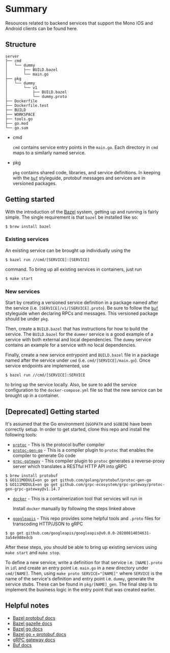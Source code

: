 # Summary

Resources related to backend services that support the Mono iOS and Android clients can be found here.

## Structure

```
server
├── cmd
│   └── dummy
│       ├── BUILD.bazel
│       └── main.go
├── pkg
│   └── dummy
│       └── v1
│           ├── BUILD.bazel
│           └── dummy.proto
├── Dockerfile
├── Dockerfile.test
├── BUILD
├── WORKSPACE
├── tools.go
├── go.mod
└── go.sum
```

* cmd

   `cmd` contains service entry points in the `main.go`. Each directory in `cmd` maps to a similarly named service.

* pkg

   `pkg` contains shared code, libraries, and service definitions. In keeping with the [`buf`](https://buf.build/docs/style-guide/#files-and-packages) styleguide,
   protobuf messages and services are in versioned packages.

## Getting started

With the introduction of the [Bazel](https://bazel.build/) system, getting up and running is fairly simple. The single requirement is that `bazel` be installed like so:

```
$ brew install bazel
```

### Existing services

An existing service can be brought up individually using the
```
$ bazel run //cmd/[SERVICE]:[SERVICE]
```
command. To bring up all existing services in containers, just run
```
$ make start
```

### New services

Start by creating a versioned service definition in a package named after the service (i.e. `[SERVICE]/v1/[SERVICE].proto`). Be sure to follow
the [`buf`](https://buf.build/docs/style-guide/#services) styleguide when declaring RPCs and messages. This versioned package should be under `pkg`.

Then, create a `BUILD.bazel` that has instructions for how to build the service. The `BUILD.bazel` for the `dummer` service is a good example of a service with both external and local
dependencies. The `dummy` service contains an example for a service with no local dependencies.

Finally, create a new service entrypoint and `BUILD.bazel` file in a package named after the service under `cmd` (i.e. `cmd/[SERVICE]/main.go`). Once service endpoints
are implemented, use
```
$ bazel run //cmd/[SERVICE]:SERVICE
```
to bring up the service locally. Also, be sure to add the service configuration to the `docker-compose.yml` file so that the new service can be brought up in a container.

## [Deprecated] Getting started

It's assumed that the Go environment (`$GOPATH` and `$GOBIN`) have been correctly setup. In order to get started, clone this repo and install the following tools:
* [`protoc`](https://grpc.io/docs/protoc-installation/) - This is the protocol buffer compiler
* [`protoc-gen-go`](https://grpc.io/docs/languages/go/quickstart/) - This is a compiler plugin to `protoc` that enables the compiler to generate Go code
* [`grpc-gateway`](https://github.com/grpc-ecosystem/grpc-gateway/) - This compiler plugin to `protoc` generates a reverse-proxy server which translates a RESTful HTTP API into gRPC

```
$ brew install protobuf
$ GO111MODULE=on go get github.com/golang/protobuf/protoc-gen-go
$ GO111MODULE=on go get github.com/grpc-ecosystem/grpc-gateway/protoc-gen-grpc-gateway@v1.14.7
```

* [`docker`](https://docs.docker.com/docker-for-mac/install/) - This is a containerization tool that services will run in

   Install `docker` manually by following the steps linked above

* [`googleapis`](https://github.com/googleapis/googleapis) - This repo provides some helpful tools and `.proto` files for transcoding HTTP/JSON to gRPC

```
$ go get github.com/googleapis/googleapis@v0.0.0-20200814034631-3a54e988edcb
```

After these steps, you should be able to bring up existing services using `make start` and `make stop`.

To define a new service, write a definition for that service i.e. `[NAME].proto` in `idl` and create an entry point i.e. `main.go` in a new directory
under `cmd/[NAME]`. Then, using `make proto SERVICE="[NAME]"` where `SERVICE` is the name of the service's definition and entry point i.e. `dummy`, generate
the service stubs. These can be found in `pkg/[NAME]_gen`. The final step is to implement the business logic in the entry point that was created earlier.

## Helpful notes

* [Bazel protobuf docs](https://github.com/bazelbuild/rules_proto)
* [Bazel gazelle docs](https://github.com/bazelbuild/bazel-gazelle/blob/master/repository.rst)
* [Bazel go docs](https://github.com/bazelbuild/rules_go)
* [Bazel go + protobuf docs](https://github.com/bazelbuild/rules_go/blob/master/proto/core.rst)
* [gRPC gateway docs](https://github.com/grpc-ecosystem/grpc-gateway)
* [Buf docs](https://buf.build/docs/introduction)

